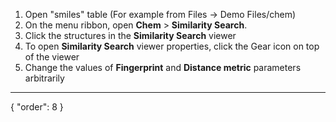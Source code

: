 1. Open "smiles" table (For example from Files -> Demo Files/chem)
2. On the menu ribbon, open **Chem** > **Similarity Search**.
3. Click the structures in the **Similarity Search** viewer
4. To open **Similarity Search** viewer properties, click the Gear icon on top of the viewer
5. Change the values of **Fingerprint** and **Distance metric** parameters arbitrarily
---
{
  "order": 8
}